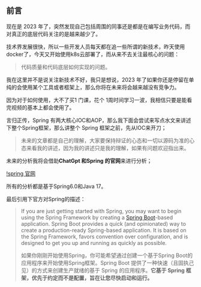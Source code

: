 ## 前言

现在是 2023 年了，突然发现自己包括周围的同事还是都是在编写业务代码，而对真正的底层代码关注的是越来越少了。

技术界发展很快，所以一些开发人员每天都在追一些所谓的新技术，昨天使用 docker了，今天又开始使用k8s云部署了，而从来不去关注最核心的问题：

> 代码质量和代码底层如何实现的问题。

我在这里并不是说关注新技术不好，我只是想说，2023 年了如果你还是停留在单纯的会使用某个工具或者框架上，那么你将在未来将会越来越没有竞争力。

因为对于如何使用，大不了买1 门课，花个 1周时间学习一波，我相信只要是能看完视频的基本上都会使用了。

言归正传，Spring 有两大核心IOC和AOP，那么我下面会尝试来写点水文来讲述下整个Spring框架，那么讲整个 Spring 框架之前，先从IOC来开刀；

> 未来的文章都是自己的理解，大家要保持辩证的心态和一切以源码为准的心态来看我的讲述，因为我的讲述只是我的理解，如果有问题欢迎指出来。

未来的分析我将会借助**ChatGpt 和Spring 的官网**来进行分析；

[!spring 官网](https://docs.spring.io/spring-framework/reference/overview.html)

所有的分析都是基于Spring6.0和Java 17。

最后引用下官方对Spring的描述：

> If you are just getting started with Spring, you may want to begin using the Spring Framework by creating a [Spring Boot](https://projects.spring.io/spring-boot/)-based application. Spring Boot provides a quick (and opinionated) way to create a production-ready Spring-based application. It is based on the Spring Framework, favors convention over configuration, and is designed to get you up and running as quickly as possible.
>
> 如果你刚刚开始使用Spring，你可能希望通过创建一个基于Spring Boot的应用程序来开始使用Spring框架。Spring Boot 提供了一种快速（且固执己见）的方式来创建生产就绪的基于 Spring 的应用程序。**它基于 Spring 框架，优先于约定而不是配置，旨在让您尽快启动和运行。**